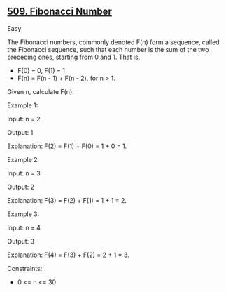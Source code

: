 ## [509. Fibonacci Number](https://leetcode.com/problems/fibonacci-number/)

Easy

The Fibonacci numbers, commonly denoted F(n) form a sequence, called the Fibonacci sequence, such that each number is the sum of the two preceding ones, starting from 0 and 1. That is,

- F(0) = 0, F(1) = 1
- F(n) = F(n - 1) + F(n - 2), for n > 1.

Given n, calculate F(n).

Example 1:

Input: n = 2

Output: 1

Explanation: F(2) = F(1) + F(0) = 1 + 0 = 1.

Example 2:

Input: n = 3

Output: 2

Explanation: F(3) = F(2) + F(1) = 1 + 1 = 2.

Example 3:

Input: n = 4

Output: 3

Explanation: F(4) = F(3) + F(2) = 2 + 1 = 3.
 

Constraints:

- 0 <= n <= 30
